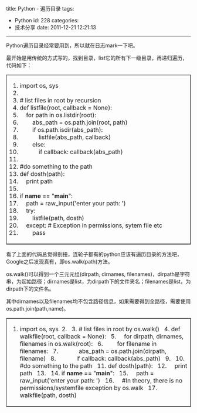 title: Python - 遍历目录
tags:
  - Python
id: 228
categories:
  - 技术分享
date: 2011-12-21 12:21:13
---

Python遍历目录经常要用到，所以就在日志mark一下吧。
 <!--more-->  

最开始是用传统的方式写的，找到目录，list它的所有下一级目录，再递归遍历，代码如下：
  <table border="1" cellspacing="0" cellpadding="0"><tbody>     <tr>       <td valign="top" width="568">         <div class="dp-highlighter">           <div class="bar"></div>            

1.  <span><span class="keyword">import</span><span>&#160;</span><span class="commonlibs">os</span><span>, </span><span class="commonlibs">sys</span><span>&#160; </span></span>
2.  <span>&#160; </span>
3.  <span></span><span class="comment"># list files in root by recursion </span><span>&#160; </span></span>
4.  <span></span><span class="keyword">def</span><span> listfile(root, callback = None):&#160;&#160; </span></span>
5.  <span>&#160;&#160;&#160; </span><span class="keyword">for</span><span> path </span><span class="keyword">in</span><span>&#160;</span><span class="commonlibs">os</span><span>.listdir(root):&#160;&#160; </span></span>
6.  <span>&#160;&#160;&#160;&#160;&#160;&#160;&#160; abs_path = </span><span class="commonlibs">os</span><span>.path.join(root, path)&#160;&#160; </span></span>
7.  <span>&#160;&#160;&#160;&#160;&#160;&#160;&#160; </span><span class="keyword">if</span><span>&#160;</span><span class="commonlibs">os</span><span>.path.isdir(abs_path):&#160;&#160; </span></span>
8.  <span>&#160;&#160;&#160;&#160;&#160;&#160;&#160;&#160;&#160;&#160;&#160; listfile(abs_path, callback)&#160;&#160; </span>
9.  <span>&#160;&#160;&#160;&#160;&#160;&#160;&#160; </span><span class="keyword">else</span><span>:&#160;&#160; </span></span>
10.  <span>&#160;&#160;&#160;&#160;&#160;&#160;&#160;&#160;&#160;&#160;&#160; </span><span class="keyword">if</span><span> callback: callback(abs_path)&#160;&#160; </span></span>
11.  <span>&#160; </span>
12.  <span></span><span class="comment">#do something to the path </span><span>&#160; </span></span>
13.  <span></span><span class="keyword">def</span><span> dosth(path):&#160;&#160; </span></span>
14.  <span>&#160;&#160;&#160; </span><span class="keyword">print</span><span> path&#160;&#160; </span></span>
15.  <span>&#160; </span>
16.  <span></span><span class="keyword">if</span><span>&#160;</span><span class="builtins">__name__</span><span> == &quot;</span><span class="builtins">__main__</span><span>&quot;:&#160;&#160; </span></span>
17.  <span>&#160;&#160;&#160; path = </span><span class="builtins">raw_input</span><span>('enter your path: ')&#160;&#160; </span></span>
18.  <span>&#160;&#160;&#160; </span><span class="keyword">try</span><span>:&#160;&#160; </span></span>
19.  <span>&#160;&#160;&#160;&#160;&#160;&#160;&#160; listfile(path, dosth)&#160;&#160; </span>
20.  <span>&#160;&#160;&#160; </span><span class="keyword">except</span><span>: </span><span class="comment"># Exception in permissions, sytem file etc </span><span>&#160; </span></span>
21.  <span>&#160;&#160;&#160;&#160;&#160;&#160;&#160; </span><span class="keyword">pass</span><span>&#160; </span></span>         </div>       </td>     </tr>   </tbody></table>  

看了上面的代码总觉得别扭，连轮子都有的python应该有遍历目录的方法吧，Google之后发现真有，即os.walk(path)方法。

os.walk()可以得到一个三元元组(dirpath, dirnames, filenames)，dirpath是字符串，为起始路径；dirnames是list，为dirpath下的文件夹名；filenames是list，为dirpath下的文件名。

其中dirnames以及filenames均不包含路径信息，如果需要得到全路径，需要使用os.path.join(path,name)。
  <table border="1" cellspacing="0" cellpadding="0"><tbody>     <tr>       <td valign="top" width="568">         <div class="dp-highlighter">           <div class="bar"></div>            

1.  <span><span class="keyword">import</span><span>&#160;</span><span class="commonlibs">os</span><span>, </span><span class="commonlibs">sys</span><span>&#160; </span></span>2.  <span>&#160; </span>3.  <span></span><span class="comment"># list files in root by os.walk() </span><span>&#160; </span></span>4.  <span></span><span class="keyword">def</span><span> walkfile(root, callback = None):&#160;&#160; </span></span>5.  <span>&#160;&#160;&#160; </span><span class="keyword">for</span><span> dirpath, dirnames, filenames </span><span class="keyword">in</span><span>&#160;</span><span class="commonlibs">os</span><span>.walk(root):&#160;&#160; </span></span>6.  <span>&#160;&#160;&#160;&#160;&#160;&#160;&#160; </span><span class="keyword">for</span><span> filename </span><span class="keyword">in</span><span> filenames:&#160;&#160; </span></span>7.  <span>&#160;&#160;&#160;&#160;&#160;&#160;&#160;&#160;&#160;&#160;&#160; abs_path = </span><span class="commonlibs">os</span><span>.path.join(dirpath, filename)&#160;&#160; </span></span>8.  <span>&#160;&#160;&#160;&#160;&#160;&#160;&#160;&#160;&#160;&#160;&#160; </span><span class="keyword">if</span><span> callback: callback(abs_path)&#160;&#160; </span></span>9.  <span>&#160; </span>10.  <span></span><span class="comment">#do something to the path </span><span>&#160; </span></span>11.  <span></span><span class="keyword">def</span><span> dosth(path):&#160;&#160; </span></span>12.  <span>&#160;&#160;&#160; </span><span class="keyword">print</span><span> path&#160;&#160; </span></span>13.  <span>&#160; </span>14.  <span></span><span class="keyword">if</span><span>&#160;</span><span class="builtins">__name__</span><span> == &quot;</span><span class="builtins">__main__</span><span>&quot;:&#160;&#160; </span></span>15.  <span>&#160;&#160;&#160; path = </span><span class="builtins">raw_input</span><span>('enter your path: ')&#160;&#160; </span></span>16.  <span>&#160;&#160;&#160; </span><span class="comment">#In theory, there is no permissions/systemfile exception by os.walk </span><span>&#160; </span></span>17.  <span>&#160;&#160;&#160; walkfile(path, dosth)&#160;&#160; </span>         </div>       </td>     </tr>   </tbody></table>